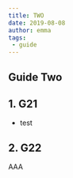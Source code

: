 ```yaml
---
title: TWO
date: 2019-08-08
author: emma
tags:
 - guide
---
```


## Guide Two

## 1. G21
+ test

## 2. G22
AAA